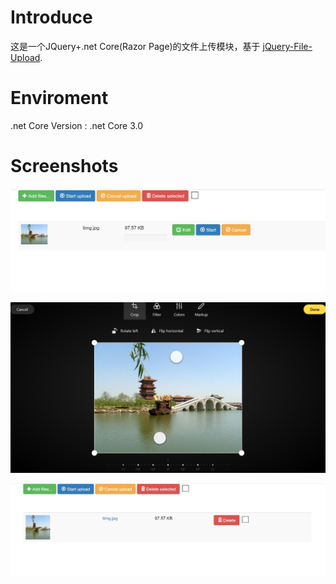 # Introduce
这是一个JQuery+.net Core(Razor Page)的文件上传模块，基于 [jQuery-File-Upload](https://github.com/blueimp/jQuery-File-Upload).

# Enviroment
.net Core Version : .net Core 3.0

# Screenshots
![a.png](screenshots/a.png)
 
![b.png](screenshots/b.png)

![c.png](screenshots/c.png)
